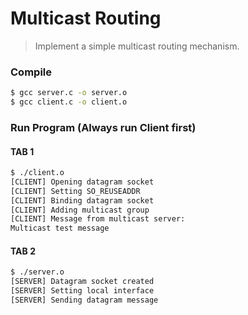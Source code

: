 # Multicast Routing
> Implement a simple multicast routing mechanism.

### Compile
```bash
$ gcc server.c -o server.o
$ gcc client.c -o client.o
```

### Run Program (Always run Client first)
#### TAB 1
```bash
$ ./client.o
[CLIENT] Opening datagram socket
[CLIENT] Setting SO_REUSEADDR
[CLIENT] Binding datagram socket
[CLIENT] Adding multicast group
[CLIENT] Message from multicast server:
Multicast test message
```

#### TAB 2
```bash
$ ./server.o
[SERVER] Datagram socket created
[SERVER] Setting local interface
[SERVER] Sending datagram message
```
